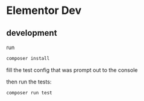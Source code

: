 # Elementor Dev

## development

run 
```bash
composer install
```

fill the test config that was prompt out to the console

then run the tests:
```bash
composer run test
```
